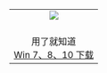 <table>
  <tr>
    <td colspan=2 align=center><img src="https://cloud.githubusercontent.com/assets/26224842/23655952/7987ae1a-0372-11e7-86d3-530c236782fa.jpg"/></td>
  </tr>
  <tr>
  <td colspan=2 align=center><br/>用了就知道<br/>
    <a href="https://raw.githubusercontent.com/ogate/up/master/ogatew.zip">Win 7、8、10 下载</a></td>
  </tr>
</table>
